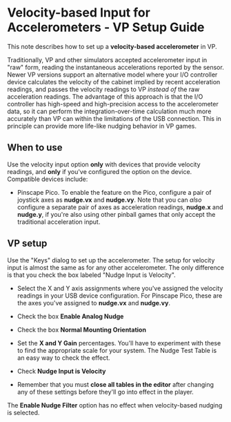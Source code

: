 # Velocity-based Input for Accelerometers - VP Setup Guide

This note describes how to set up a **velocity-based accelerometer**
in VP.

Traditionally, VP and other simulators accepted accelerometer input in
"raw" form, reading the instantaneous accelerations reported by the
sensor.  Newer VP versions support an alternative model where your I/O
controller device calculates the velocity of the cabinet implied by
recent acceleration readings, and passes the velocity readings to VP
*instead of* the raw acceleration readings.  The advantage of this
approach is that the I/O controller has high-speed and high-precision
access to the accelerometer data, so it can perform the
integration-over-time calculation much more accurately than VP can
within the limitations of the USB connection.  This in principle can
provide more life-like nudging behavior in VP games.


## When to use

Use the velocity input option **only** with devices that provide
velocity readings, and **only** if you've configured the option on the
device.  Compatible devices include:

* Pinscape Pico.  To enable the feature on the Pico, configure a pair of joystick
axes as **nudge.vx** and **nudge.vy**.  Note that you can *also* configure
a separate pair of axes as acceleration readings, **nudge.x** and **nudge.y**,
if you're also using other pinball games that only accept the traditional
acceleration input.


## VP setup

Use the "Keys" dialog to set up the accelerometer.  The setup for
velocity input is almost the same as for any other accelerometer.  The
only difference is that you check the box labeled "Nudge Input is
Velocity".

* Select the X and Y axis assignments where you've assigned the
velocity readings in your USB device configuration.  For Pinscape Pico,
these are the axes you've assigned to **nudge.vx** and **nudge.vy**.

* Check the box **Enable Analog Nudge**

* Check the box **Normal Mounting Orientation**

* Set the **X and Y Gain** percentages.  You'll have to experiment
with these to find the appropriate scale for your system.  The
Nudge Test Table is an easy way to check the effect.

* Check **Nudge Input is Velocity**

* Remember that you must **close all tables in the editor** after changing
any of these settings before they'll go into effect in the player.

The **Enable Nudge Filter** option has no effect when velocity-based
nudging is selected.
